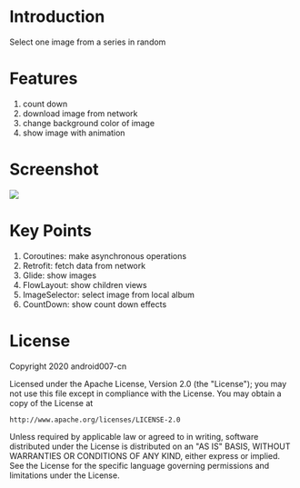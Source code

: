 # Introduction
Select one image from a series in random
# Features
1. count down
2. download image from network
3. change background color of image
4. show image with animation
# Screenshot
![](https://img-blog.csdnimg.cn/img_convert/68a91f226f62b4519166d797779dc6c5.gif)
# Key Points
1. Coroutines: make asynchronous operations
2. Retrofit: fetch data from network
3. Glide: show images
4. FlowLayout: show children views
5. ImageSelector: select image from local album
6. CountDown: show count down effects
# License
Copyright 2020 android007-cn

Licensed under the Apache License, Version 2.0 (the "License");
you may not use this file except in compliance with the License.
You may obtain a copy of the License at

    http://www.apache.org/licenses/LICENSE-2.0

Unless required by applicable law or agreed to in writing, software
distributed under the License is distributed on an "AS IS" BASIS,
WITHOUT WARRANTIES OR CONDITIONS OF ANY KIND, either express or implied.
See the License for the specific language governing permissions and
limitations under the License.
